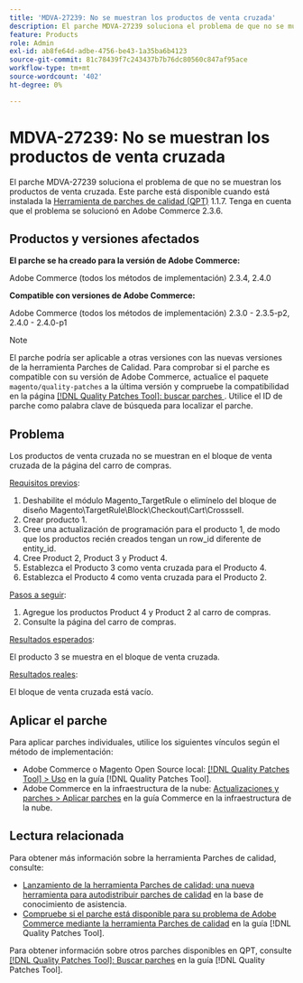 ```yaml
---
title: 'MDVA-27239: No se muestran los productos de venta cruzada'
description: El parche MDVA-27239 soluciona el problema de que no se muestran los productos de venta cruzada. Este parche está disponible cuando está instalada la [Quality Patches Tool (QPT)](https://experienceleague.adobe.com/en/docs/commerce-knowledge-base/kb/announcements/commerce-announcements/magento-quality-patches-released-new-tool-to-self-serve-quality-patches) 1.1.7. Tenga en cuenta que el problema se solucionó en Adobe Commerce 2.3.6.
feature: Products
role: Admin
exl-id: ab8fe64d-adbe-4756-be43-1a35ba6b4123
source-git-commit: 81c78439f7c243437b7b76dc80560c847af95ace
workflow-type: tm+mt
source-wordcount: '402'
ht-degree: 0%

---
```


# MDVA-27239: No se muestran los productos de venta cruzada

El parche MDVA-27239 soluciona el problema de que no se muestran los productos de venta cruzada. Este parche está disponible cuando está instalada la [Herramienta de parches de calidad (QPT)](https://experienceleague.adobe.com/en/docs/commerce-knowledge-base/kb/announcements/commerce-announcements/magento-quality-patches-released-new-tool-to-self-serve-quality-patches) 1.1.7. Tenga en cuenta que el problema se solucionó en Adobe Commerce 2.3.6.

## Productos y versiones afectados

**El parche se ha creado para la versión de Adobe Commerce:**

Adobe Commerce (todos los métodos de implementación) 2.3.4, 2.4.0

**Compatible con versiones de Adobe Commerce:**

Adobe Commerce (todos los métodos de implementación) 2.3.0 - 2.3.5-p2, 2.4.0 - 2.4.0-p1

>[!NOTE]
>
>El parche podría ser aplicable a otras versiones con las nuevas versiones de la herramienta Parches de Calidad. Para comprobar si el parche es compatible con su versión de Adobe Commerce, actualice el paquete `magento/quality-patches` a la última versión y compruebe la compatibilidad en la página [[!DNL Quality Patches Tool]: buscar parches ](https://experienceleague.adobe.com/en/docs/commerce-knowledge-base/kb/announcements/commerce-announcements/magento-quality-patches-released-new-tool-to-self-serve-quality-patches). Utilice el ID de parche como palabra clave de búsqueda para localizar el parche.

## Problema

Los productos de venta cruzada no se muestran en el bloque de venta cruzada de la página del carro de compras.

<u>Requisitos previos</u>:

1. Deshabilite el módulo Magento_TargetRule o elimínelo del bloque de diseño Magento\TargetRule\Block\Checkout\Cart\Crosssell.
1. Crear producto 1.
1. Cree una actualización de programación para el producto 1, de modo que los productos recién creados tengan un row_id diferente de entity_id.
1. Cree Product 2, Product 3 y Product 4.
1. Establezca el Producto 3 como venta cruzada para el Producto 4.
1. Establezca el Producto 4 como venta cruzada para el Producto 2.

<u>Pasos a seguir</u>:

1. Agregue los productos Product 4 y Product 2 al carro de compras.
1. Consulte la página del carro de compras.

<u>Resultados esperados</u>:

El producto 3 se muestra en el bloque de venta cruzada.

<u>Resultados reales</u>:

El bloque de venta cruzada está vacío.

## Aplicar el parche

Para aplicar parches individuales, utilice los siguientes vínculos según el método de implementación:

* Adobe Commerce o Magento Open Source local: [[!DNL Quality Patches Tool] > Uso](/help/tools/quality-patches-tool/usage.md) en la guía [!DNL Quality Patches Tool].
* Adobe Commerce en la infraestructura de la nube: [Actualizaciones y parches > Aplicar parches](https://experienceleague.adobe.com/docs/commerce-cloud-service/user-guide/develop/upgrade/apply-patches.html) en la guía Commerce en la infraestructura de la nube.

## Lectura relacionada

Para obtener más información sobre la herramienta Parches de calidad, consulte:

* [Lanzamiento de la herramienta Parches de calidad: una nueva herramienta para autodistribuir parches de calidad](https://experienceleague.adobe.com/en/docs/commerce-knowledge-base/kb/announcements/commerce-announcements/magento-quality-patches-released-new-tool-to-self-serve-quality-patches) en la base de conocimiento de asistencia.
* [Compruebe si el parche está disponible para su problema de Adobe Commerce mediante la herramienta Parches de calidad](/help/tools/quality-patches-tool/patches-available-in-qpt/check-patch-for-magento-issue-with-magento-quality-patches.md) en la guía [!DNL Quality Patches Tool].

Para obtener información sobre otros parches disponibles en QPT, consulte [[!DNL Quality Patches Tool]: Buscar parches](https://experienceleague.adobe.com/tools/commerce-quality-patches/index.html) en la guía [!DNL Quality Patches Tool].

